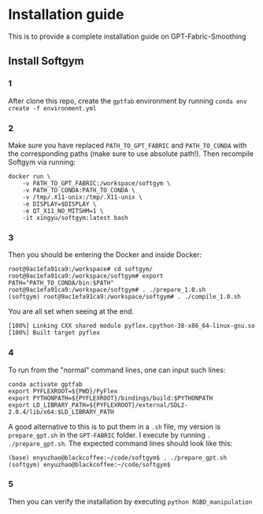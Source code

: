# Installation guide
This is to provide a complete installation guide on GPT-Fabric-Smoothing
## Install Softgym
### 1
After clone this repo, create the `gptfab` environment by running `conda env create -f environment.yml`

### 2

Make sure you have replaced `PATH_TO_GPT_FABRIC` and `PATH_TO_CONDA` with the corresponding paths (make sure to use absolute path!).
Then recompile Softgym via running:
```
docker run \
    -v PATH_TO_GPT_FABRIC:/workspace/softgym \
    -v PATH_TO_CONDA:PATH_TO_CONDA \
    -v /tmp/.X11-unix:/tmp/.X11-unix \
    -e DISPLAY=$DISPLAY \
    -e QT_X11_NO_MITSHM=1 \
    -it xingyu/softgym:latest bash
```



### 3
Then you should be entering the Docker and inside Docker:
```
root@9ac1efa91ca9:/workspace# cd softgym/
root@9ac1efa91ca9:/workspace/softgym# export PATH="PATH_TO_CONDA/bin:$PATH"
root@9ac1efa91ca9:/workspace/softgym# . ./prepare_1.0.sh 
(softgym) root@9ac1efa91ca9:/workspace/softgym# . ./compile_1.0.sh
```

You are all set when seeing at the end.
```
[100%] Linking CXX shared module pyflex.cpython-38-x86_64-linux-gnu.so
[100%] Built target pyflex
```

### 4
To run from the "normal" command lines, one can input such lines:
```
conda activate gptfab
export PYFLEXROOT=${PWD}/PyFlex
export PYTHONPATH=${PYFLEXROOT}/bindings/build:$PYTHONPATH
export LD_LIBRARY_PATH=${PYFLEXROOT}/external/SDL2-2.0.4/lib/x64:$LD_LIBRARY_PATH
```

A good alternative to this is to put them in a `.sh` file, my version is `prepare_gpt.sh` in the `GPT-FABRIC` folder. I execute by running `. ./prepare_gpt.sh`. The expected command lines should look like this:
```
(base) enyuzhao@blackcoffee:~/code/softgym$ . ./prepare_gpt.sh
(softgym) enyuzhao@blackcoffee:~/code/softgym$
```

### 5 
Then you can verify the installation by executing `python RGBD_manipulation`

